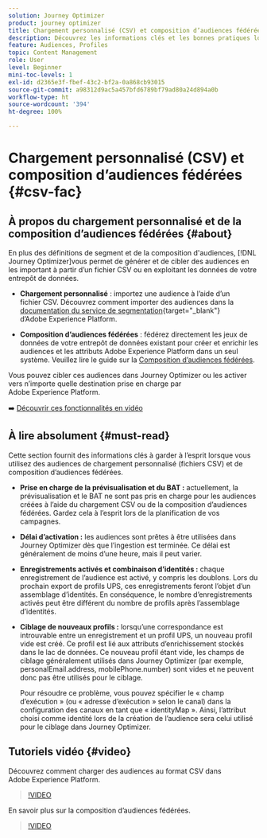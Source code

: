 ```yaml
---
solution: Journey Optimizer
product: journey optimizer
title: Chargement personnalisé (CSV) et composition d’audiences fédérées
description: Découvrez les informations clés et les bonnes pratiques lorsque vous utilisez des audiences de chargement personnalisé (CSV) et de composition d’audiences fédérées.
feature: Audiences, Profiles
topic: Content Management
role: User
level: Beginner
mini-toc-levels: 1
exl-id: d2365e3f-fbef-43c2-bf2a-0a868cb93015
source-git-commit: a98312d9ac5a457bfd6789bf79ad80a24d894a0b
workflow-type: ht
source-wordcount: '394'
ht-degree: 100%

---
```


# Chargement personnalisé (CSV) et composition d’audiences fédérées {#csv-fac}

## À propos du chargement personnalisé et de la composition d’audiences fédérées {#about}

En plus des définitions de segment et de la composition d&#39;audiences, [!DNL Journey Optimizer]vous permet de générer et de cibler des audiences en les important à partir d’un fichier CSV ou en exploitant les données de votre entrepôt de données.

* **Chargement personnalisé** : importez une audience à l’aide d’un fichier CSV. Découvrez comment importer des audiences dans la [documentation du service de segmentation](https://experienceleague.adobe.com/fr/docs/experience-platform/segmentation/ui/audience-portal#import-audience){target="_blank"} d’Adobe Experience Platform.

* **Composition d’audiences fédérées** : fédérez directement les jeux de données de votre entrepôt de données existant pour créer et enrichir les audiences et les attributs Adobe Experience Platform dans un seul système. Veuillez lire le guide sur la [Composition d’audiences fédérées](https://experienceleague.adobe.com/fr/docs/federated-audience-composition/using/home).

Vous pouvez cibler ces audiences dans Journey Optimizer ou les activer vers n’importe quelle destination prise en charge par Adobe Experience Platform.

➡️ [Découvrir ces fonctionnalités en vidéo](#video)

## À lire absolument {#must-read}

Cette section fournit des informations clés à garder à l’esprit lorsque vous utilisez des audiences de chargement personnalisé (fichiers CSV) et de composition d’audiences fédérées.

* **Prise en charge de la prévisualisation et du BAT :** actuellement, la prévisualisation et le BAT ne sont pas pris en charge pour les audiences créées à l’aide du chargement CSV ou de la composition d’audiences fédérées. Gardez cela à l’esprit lors de la planification de vos campagnes.

* **Délai d’activation :** les audiences sont prêtes à être utilisées dans Journey Optimizer dès que l’ingestion est terminée. Ce délai est généralement de moins d’une heure, mais il peut varier.

* **Enregistrements activés et combinaison d’identités :** chaque enregistrement de l’audience est activé, y compris les doublons. Lors du prochain export de profils UPS, ces enregistrements feront l’objet d’un assemblage d’identités. En conséquence, le nombre d’enregistrements activés peut être différent du nombre de profils après l’assemblage d’identités.

* **Ciblage de nouveaux profils :** lorsqu’une correspondance est introuvable entre un enregistrement et un profil UPS, un nouveau profil vide est créé. Ce profil est lié aux attributs d’enrichissement stockés dans le lac de données. Ce nouveau profil étant vide, les champs de ciblage généralement utilisés dans Journey Optimizer (par exemple, personalEmail.address, mobilePhone.number) sont vides et ne peuvent donc pas être utilisés pour le ciblage.

  Pour résoudre ce problème, vous pouvez spécifier le « champ d’exécution » (ou « adresse d’exécution » selon le canal) dans la configuration des canaux en tant que « identityMap ». Ainsi, l’attribut choisi comme identité lors de la création de l’audience sera celui utilisé pour le ciblage dans Journey Optimizer.

## Tutoriels vidéo {#video}

Découvrez comment charger des audiences au format CSV dans Adobe Experience Platform.

>[!VIDEO](https://video.tv.adobe.com/v/3421714?quality=12)

En savoir plus sur la composition d’audiences fédérées.

>[!VIDEO](https://video.tv.adobe.com/v/3432261?quality=12)

